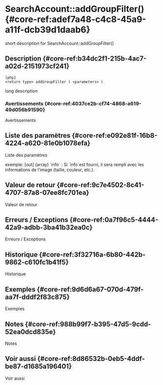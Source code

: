 # SearchAccount::addGroupFilter() {#core-ref:adef7a48-c4c8-45a9-a11f-dcb39d1daab6}

<div class="short-description">
<span class="fixme template">short description for SearchAccount::addGroupFilter()</span>
</div>
<!--
<div class="applicability">
Obsolète depuis #.#.#
</div>
-->

## Description {#core-ref:b34dc2f1-215b-4ac7-a02d-2151973cf241}

    [php]
    <return type> addGroupFilter ( <parameters> )

<span class="fixme template">long description</span>

### Avertissements {#core-ref:4037ce2b-cf74-4868-a619-49d056b91590}

<span class="fixme template">Avertissements</span>

## Liste des paramètres {#core-ref:e092e81f-16b8-4224-a620-81e0b1078efa}

<span class="fixme template">Liste des paramètres</span>

<div class="fixme template">
exemple:  
[out] (array) `info`
:   Si `info`est fourni, il sera rempli avec les informations de l'image (taille, couleur, etc.).
</div>

## Valeur de retour {#core-ref:9c7e4502-8c41-4707-87a8-07ee8fc701ea}

<span class="fixme template">Valeur de retour</span>

## Erreurs / Exceptions {#core-ref:0a7f96c5-4444-42a9-adbb-3ba41b32ea0c}

<span class="fixme template">Erreurs / Exceptions</span>

## Historique {#core-ref:3f32716a-6b80-442b-9862-c610fc1b41f5}

<span class="fixme template">Historique</span>

## Exemples {#core-ref:9d6d6a67-070d-479f-aa7f-dddf2f83c875}

<span class="fixme template">Exemples</span>

## Notes {#core-ref:988b99f7-b395-47d5-9cdd-52ea0dcd835e}

<span class="fixme template">Notes</span>

## Voir aussi {#core-ref:8d86532b-0eb5-4ddf-be87-d1685a196401}

<span class="fixme template">Voir aussi</span>
